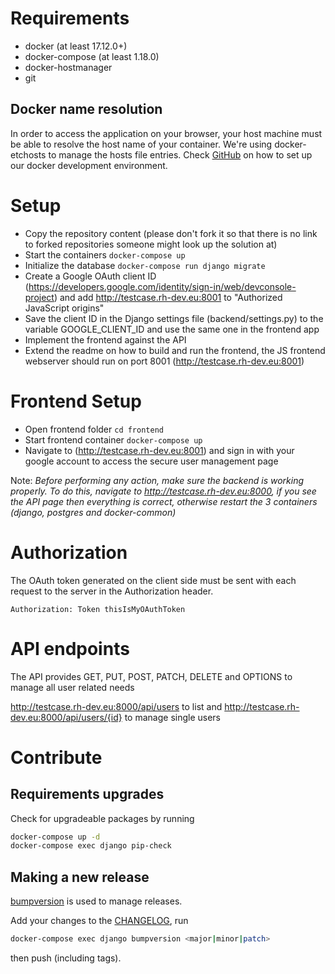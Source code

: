 # Requirements

- docker (at least 17.12.0+)
- docker-compose (at least 1.18.0)
- docker-hostmanager
- git

## Docker name resolution

In order to access the application on your browser, your host machine must be able to resolve the host name of your container.
We're using docker-etchosts to manage the hosts file entries. Check [GitHub](https://github.com/RegioHelden/docker-common) on how to set up our docker development environment.

# Setup

* Copy the repository content (please don't fork it so that there is no link to forked repositories someone might look up the solution at)
* Start the containers ```docker-compose up``` 
* Initialize the database ```docker-compose run django migrate```
* Create a Google OAuth client ID (https://developers.google.com/identity/sign-in/web/devconsole-project) and add http://testcase.rh-dev.eu:8001 to "Authorized JavaScript origins"
* Save the client ID in the Django settings file (backend/settings.py) to the variable GOOGLE_CLIENT_ID and use the same one in the frontend app
* Implement the frontend against the API
* Extend the readme on how to build and run the frontend, the JS frontend webserver should run on port 8001 (http://testcase.rh-dev.eu:8001)

# Frontend Setup 
* Open frontend folder ```cd frontend``` 
* Start frontend container ```docker-compose up``` 
* Navigate to (http://testcase.rh-dev.eu:8001) and sign in with your google account to access the secure user management page

Note: _Before performing any action, make sure the backend is working properly. To do this, navigate to http://testcase.rh-dev.eu:8000, if you see the API page then everything is correct, otherwise restart the 3 containers (django, postgres and docker-common)_

# Authorization

The OAuth token generated on the client side must be sent with each request to the server in the Authorization header.

```Authorization: Token thisIsMyOAuthToken```

# API endpoints

The API provides GET, PUT, POST, PATCH, DELETE and OPTIONS to manage all user related needs

http://testcase.rh-dev.eu:8000/api/users to list and http://testcase.rh-dev.eu:8000/api/users/{id} to manage single users

# Contribute

## Requirements upgrades

Check for upgradeable packages by running 
```bash
docker-compose up -d
docker-compose exec django pip-check
```

## Making a new release

[bumpversion](https://github.com/peritus/bumpversion) is used to manage releases.

Add your changes to the [CHANGELOG](./CHANGELOG.rst), run
```bash
docker-compose exec django bumpversion <major|minor|patch>
```
then push (including tags).

